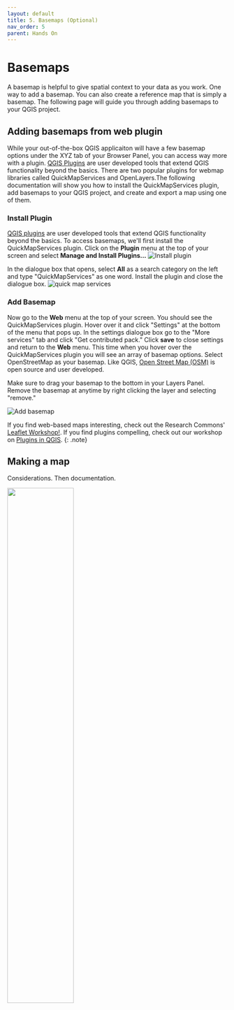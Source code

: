 ```yaml
---
layout: default
title: 5. Basemaps (Optional)
nav_order: 5
parent: Hands On
---
```


# Basemaps
A basemap is helpful to give spatial context to your data as you work. One way to add a basemap. You can also create a reference map that is simply a basemap. The following page will guide you through adding basemaps to your QGIS project. 
 



## Adding basemaps from web plugin
While your out-of-the-box QGIS applicaiton will have a few basemap options under the XYZ tab of your Browser Panel, you can access way more with a plugin. [QGIS Plugins](https://plugins.qgis.org/) are user developed tools that extend QGIS functionality beyond the basics. There are two popular plugins for webmap libraries called QuickMapServices and OpenLayers.The following documentation will show you how to install the QuickMapServices plugin, add basemaps to your QGIS project, and create and export a map using one of them. 


### Install Plugin
[QGIS plugins](https://plugins.qgis.org/) are user developed tools that extend QGIS functionality beyond the basics. To access basemaps, we'll first install the QuickMapServices plugin. Click on the **Plugin** menu at the top of your screen and select **Manage and Install Plugins...**
![Install plugin](./images/)   

In the dialogue box that opens, select **All** as a search category on the left and type "QuickMapServices" as one word. Install the plugin and close the dialogue box.
![quick map services](./images/)

### Add Basemap
Now go to the **Web** menu at the top of your screen. You should see the QuickMapServices plugin. Hover over it and click "Settings" at the bottom of the menu that pops up. In the settings dialogue box go to the "More services" tab and click "Get contributed pack." Click **save** to close settings and return to the **Web** menu. This time when you hover over the QuickMapServices plugin you will see an array of basemap options. Select OpenStreetMap as your basemap. Like QGIS, [Open Street Map (OSM)](https://www.openstreetmap.org/about) is open source and user developed.   

Make sure to drag your basemap to the bottom in your Layers Panel. Remove the basemap at anytime by right clicking the layer and selecting "remove." 

![Add basemap](./images/)


If you find web-based maps interesting, check out the Research Commons' [Leaflet Workshop!](https://ubc-library-rc.github.io/gis-intro-leaflet/). If you find plugins compelling, check out our workshop on [Plugins in QGIS](https://ubc-library-rc.github.io/gis-plugins-qgis/).
{: .note}






## Making a map

Considerations. Then documentation. 

<img src="./images/ubc-campus-demo.jpeg" style="width:55%">

